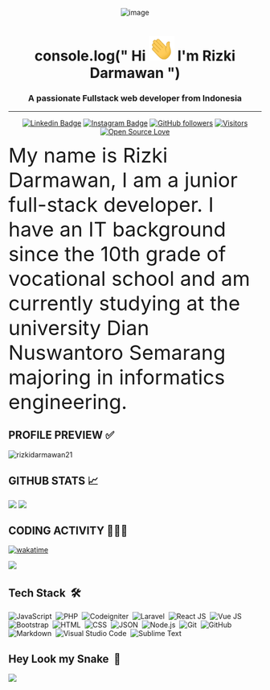 <p align="center"><img width="1147" alt="image" src="https://user-images.githubusercontent.com/80609220/234669319-ef5bd36d-4d5c-43ef-895f-ea26f637ec2a.png"></p>



<h1 align="center">console.log(" Hi  <img src="https://raw.githubusercontent.com/ABSphreak/ABSphreak/master/gifs/Hi.gif" width="50"> I'm Rizki Darmawan ")     </h1>
<h3 align="center">A passionate Fullstack web developer from Indonesia</h3>
<hr />

<div align="center">

[![Linkedin Badge](https://img.shields.io/badge/-Rizki%20Darmawan-blue?style=social&logo=Linkedin&logoColor=blue&link=https://www.linkedin.com/in/rizkidarmawan21/)](https://www.linkedin.com/in/rizkidarmawan21/) 
[![Instagram Badge](https://img.shields.io/badge/-rizkidarmawan21-blue?style=social&logo=Instagram&link=https://www.instagram.com/rizkidarmawan_21/)](https://www.instagram.com/rizkidarmawan_21/) [![GitHub followers](https://img.shields.io/github/followers/rizkidarmawan21?label=Follow&style=social)](https://github.com/rizkidarmawan21/?tab=follow) [![Visitors](https://visitor-badge.glitch.me/badge?page_id=rizkidarmawan21.visitor-badge)](https://github.com/rizkidarmawan21) [![Open Source Love](https://badges.frapsoft.com/os/v2/open-source.svg?v=103)](https://github.com/rizkidarmawan21)

 </div>
 
<span style="font-size:40px" align="center">My name is Rizki Darmawan, I am a junior full-stack developer. I have an IT background since the 10th grade of vocational school and am currently studying at the university Dian Nuswantoro Semarang majoring in informatics engineering.</span>


## PROFILE PREVIEW ✅
<p align="left"><img src="https://komarev.com/ghpvc/?username=rizkidarmawan21&label=Profile%20views&color=0e75b6&style=flat" alt="rizkidarmawan21" /></p>


## GITHUB STATS 📈
<p>
  <tr>
    
<td><img src="https://github-readme-stats.vercel.app/api?username=rizkidarmawan21&show_icons=true&hide_border=true&theme=radical&layout=compact" /></td>
  <td><img src="https://github-readme-stats.vercel.app/api/top-langs/?username=rizkidarmawan21&&layout=compact&langs_count=8&theme=radical&hide_border=true" height="195"/></td>
  </tr>
</p>


## CODING ACTIVITY 👨🏻‍💻
[![wakatime](https://wakatime.com/badge/user/fe54cec6-cb75-4d5a-95a9-26fa2c396803.svg)](https://wakatime.com/@fe54cec6-cb75-4d5a-95a9-26fa2c396803)
<p>
  <img src="https://github-readme-stats.vercel.app/api/wakatime?username=rizkidarmawan21&layout=compact&theme=chartreuse-dark&hide_border=true&v=2" />
</p>


## Tech Stack &nbsp;🛠

![JavaScript](https://img.shields.io/badge/-JavaScript-05122A?style=flat&logo=javascript)&nbsp;
![PHP](https://img.shields.io/badge/-PHP-05122A?style=flat&logo=php&logoColor=777BB4)&nbsp;
![Codeigniter](https://img.shields.io/badge/-Codeigniter-05122A?style=flat&logo=codeigniter)&nbsp;
![Laravel](https://img.shields.io/badge/-Laravel-05122A?style=flat&logo=laravel&logoColor=FF2D20)&nbsp;
![React JS](https://img.shields.io/badge/-reactjs-05122A?style=flat&logo=react)&nbsp;
![Vue JS](https://img.shields.io/badge/-Vue.js-05122A?style=flat&logo=vuedotjs)&nbsp;
![Bootstrap](https://img.shields.io/badge/-Bootstrap-05122A?style=flat&logo=bootstrap&logoColor=563D7C)&nbsp;
![HTML](https://img.shields.io/badge/-HTML-05122A?style=flat&logo=HTML5)&nbsp;
![CSS](https://img.shields.io/badge/-CSS-05122A?style=flat&logo=CSS3&logoColor=1572B6)&nbsp;
![JSON](https://img.shields.io/badge/-JSON-05122A?style=flat&logo=json&logoColor=000000)&nbsp;
![Node.js](https://img.shields.io/badge/-Node.js-05122A?style=flat&logo=node.js&logoColor=339933)&nbsp;
![Git](https://img.shields.io/badge/-Git-05122A?style=flat&logo=git)&nbsp;
![GitHub](https://img.shields.io/badge/-GitHub-05122A?style=flat&logo=github)&nbsp;
![Markdown](https://img.shields.io/badge/-Markdown-05122A?style=flat&logo=markdown)&nbsp;
![Visual Studio Code](https://img.shields.io/badge/-Visual%20Studio%20Code-05122A?style=flat&logo=visual-studio-code&logoColor=007ACC)&nbsp;
![Sublime Text](https://img.shields.io/badge/-Sublime%20Text-05122A?style=flat&logo=sublime-text&logoColor=FF9800)&nbsp;
<br />

## Hey Look my Snake &nbsp;🐍
<img src="https://user-images.githubusercontent.com/80609220/261098158-d05caf6a-28a3-4b0a-a1df-9d128be6a348.svg">
<br />

[website]: https://rizkidarmawan21.github.io/
[instagram]: https://www.instagram.com/rizkidarmawan_21/
[linkedin]: https://www.linkedin.com/in/rizki-darmawan-51b814220/
